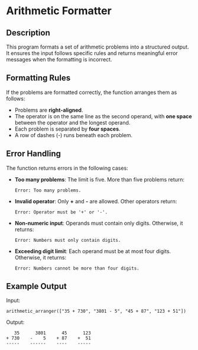 # Arithmetic Formatter


## Description
This program formats a set of arithmetic problems into a structured output. It ensures the input follows specific rules and returns meaningful error messages when the formatting is incorrect.


## Formatting Rules
If the problems are formatted correctly, the function arranges them as follows:
- Problems are **right-aligned**.
- The operator is on the same line as the second operand, with **one space** between the operator and the longest operand.
- Each problem is separated by **four spaces**.
- A row of dashes (-) runs beneath each problem.


## Error Handling
The function returns errors in the following cases:
- **Too many problems**: The limit is five. More than five problems return:
    ```
    Error: Too many problems.
    ```

- **Invalid operator**: Only **+** and **-** are allowed. Other operators return:
    ```
    Error: Operator must be '+' or '-'.
    ```

- **Non-numeric input**: Operands must contain only digits. Otherwise, it returns:
    ```
    Error: Numbers must only contain digits.
    ```

- **Exceeding digit limit**: Each operand must be at most four digits. Otherwise, it returns:
    ```
    Error: Numbers cannot be more than four digits.
    ```


## Example Output
Input:
  ```
  arithmetic_arranger(["35 + 730", "3801 - 5", "45 + 87", "123 + 51"])
  ```
Output:
  ```
     35      3801      45      123
  + 730    -    5    + 87    +  51
  -----    ------    ----    -----
  ```
